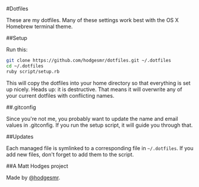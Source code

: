 #Dotfiles

These are my dotfiles. Many of these settings work best with the OS X Homebrew terminal theme.

##Setup

Run this:

```sh
git clone https://github.com/hodgesmr/dotfiles.git ~/.dotfiles
cd ~/.dotfiles
ruby script/setup.rb
```

This will copy the dotfiles into your home directory so that everything is set up nicely. Heads up: it is destructive. That means it will overwrite any of your current dotfiles with conflicting names.

##.gitconfig

Since you're not me, you probably want to update the name and email values in .gitconfig. If you run the setup script, it will guide you through that.

##Updates

Each managed file is symlinked to a corresponding file in `~/.dotfiles`. If you add new files, don't forget to add them to the script.

##A Matt Hodges project

Made by [@hodgesmr](http://twitter.com/hodgesmr).
